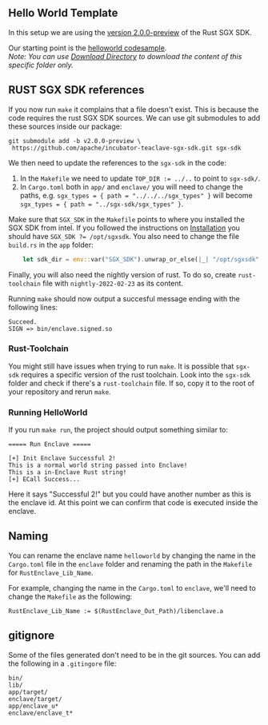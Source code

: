 ## Hello World Template

In this setup we are using the [version 2.0.0-preview](https://github.com/apache/incubator-teaclave-sgx-sdk/tree/v2.0.0-preview) of the Rust SGX SDK.

Our starting point is the [helloworld codesample](https://github.com/apache/incubator-teaclave-sgx-sdk/tree/v2.0.0-preview/samplecode/helloworld).  
*Note: You can use [Download Directory](https://download-directory.github.io/) to download the content of this specific folder only.*

## RUST SGX SDK references

If you now run `make` it complains that a file doesn't exist.
This is because the code requires the rust SGX SDK sources.
We can use git submodules to add these sources inside our package:

```
git submodule add -b v2.0.0-preview \
 https://github.com/apache/incubator-teaclave-sgx-sdk.git sgx-sdk
```

We then need to update the references to the `sgx-sdk` in the code:

1. In the `Makefile` we need to update `TOP_DIR := ../..` to point to `sgx-sdk/`.
2. In `Cargo.toml` both in `app/` and `enclave/` you will need to change the paths, e.g. `sgx_types = { path = "../../../sgx_types" }` will become `sgx_types = { path = "../sgx-sdk/sgx_types" }`.

Make sure that `SGX_SDK` in the `Makefile` points to where you installed the SGX SDK from intel.
If you followed the instructions on [Installation](./sgx-install.md) you should have `SGX_SDK ?= /opt/sgxsdk`.
You also need to change the file `build.rs` in the `app` folder:
```rust
    let sdk_dir = env::var("SGX_SDK").unwrap_or_else(|_| "/opt/sgxsdk".to_string());
```

Finally, you will also need the nightly version of rust. To do so, create `rust-toolchain` file with `nightly-2022-02-23` as its content.

Running `make` should now output a succesful message ending with the following lines:
```
Succeed.
SIGN => bin/enclave.signed.so
```

### Rust-Toolchain

You might still have issues when trying to run `make`.
It is possible that `sgx-sdk` requires a specific version of the rust toolchain.
Look into the `sgx-sdk` folder and check if there's a `rust-toolchain` file.
If so, copy it to the root of your repository and rerun `make`.

### Running HelloWorld

If you run `make run`, the project should output something similar to:
```
===== Run Enclave =====

[+] Init Enclave Successful 2!
This is a normal world string passed into Enclave!
This is a in-Enclave Rust string!
[+] ECall Success...
```
Here it says "Successful 2!" but you could have another number as this is the enclave id.
At this point we can confirm that code is executed inside the enclave.

## Naming

You can rename the enclave name `helloworld` by changing the name in the `Cargo.toml` file in the `enclave` folder and renaming the path in the `Makefile` for `RustEnclave_Lib_Name`.

For example, changing the name in the `Cargo.toml` to `enclave`, we'll need to change the `Makefile` as the following:

```
RustEnclave_Lib_Name := $(RustEnclave_Out_Path)/libenclave.a
```

## gitignore

Some of the files generated don't need to be in the git sources.
You can add the following in a `.gitingore` file:
```
bin/
lib/
app/target/
enclave/target/
app/enclave_u*
enclave/enclave_t*
```
